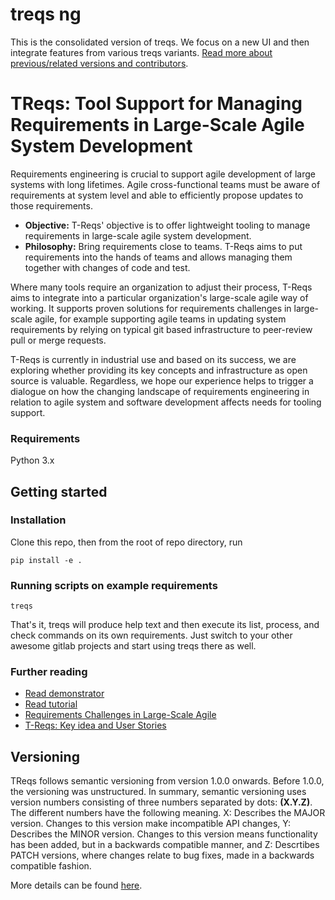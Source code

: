# treqs ng

This is the consolidated version of treqs. We focus on a new UI and then integrate features from various treqs variants. [Read more about previous/related versions and contributors](CONTRIBUTING.md).

# TReqs: Tool Support for Managing Requirements in Large-Scale Agile System Development

Requirements engineering is crucial to support agile development of large systems with long lifetimes. Agile cross-functional teams must be aware of requirements at system level and able to efficiently propose updates to those requirements.

- **Objective:** T-Reqs' objective is to offer lightweight tooling to manage requirements in large-scale agile system development.
- **Philosophy:** Bring requirements close to teams. T-Reqs aims to put requirements into the hands of teams and allows managing them together with changes of code and test.

Where many tools require an organization to adjust their process, T-Reqs aims to integrate into a particular organization's large-scale agile way of working.
It supports proven solutions for requirements challenges in large-scale agile, for example supporting agile teams in updating system requirements by relying on typical git based infrastructure to peer-review pull or merge requests.

T-Reqs is currently in industrial use and based on its success, we are exploring whether providing its key concepts and infrastructure as open source is valuable. Regardless, we hope our experience helps to trigger a dialogue on how the changing landscape of requirements engineering in relation to agile system and software development affects needs for tooling support.

### Requirements

  Python 3.x


## Getting started

### Installation

Clone this repo, then from the root of repo directory, run

    pip install -e .

### Running scripts on example requirements

    treqs 

That's it, treqs will produce help text and then execute its list, process, and check commands on its own requirements. Just switch to your other awesome gitlab projects and start using treqs there as well.

### Further reading

- [Read demonstrator](documentation/treqs-pitch/treqs-demonstrator.md)
- [Read tutorial](documentation/treqs-pitch/treqs-usage.md)
- [Requirements Challenges in Large-Scale Agile](https://oerich.wordpress.com/2017/06/28/re-for-large-scale-agile-system-development/)
- [T-Reqs: Key idea and User Stories](https://arxiv.org/abs/1805.02769)

## Versioning

TReqs follows semantic versioning from version 1.0.0 onwards. Before 1.0.0, the versioning was unstructured.
In summary, semantic versioning uses version numbers consisting of three numbers separated by dots: **(X.Y.Z)**. The different numbers have the following meaning.
    X: Describes the MAJOR version. Changes to this version make incompatible API changes,
    Y: Describes the MINOR version. Changes to this version means functionality has been added, but in a backwards compatible manner, and
    Z: Descrtibes PATCH versions, where changes relate to bug fixes, made in a backwards compatible fashion.

More details can be found [here](https://semver.org/).
